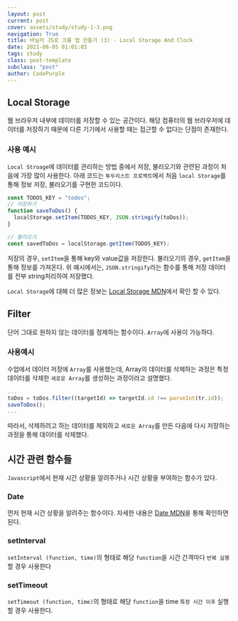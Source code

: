 ```yaml
---
layout: post
current: post
cover: assets/study/study-1-3.png
navigation: True
title: 바닐라 JS로 크롬 앱 만들기 (3) - Local Storage And Clock
date: 2021-08-05 01:01:03
tags: study
class: post-template
subclass: "post"
author: CodePurple
---
```


## Local Storage

웹 브라우저 내부에 데이터를 저장할 수 있는 공간이다. 해당 컴퓨터의 웹 브라우저에 데이터를 저장하기 때문에 다른 기기에서 사용할 때는 접근할 수 없다는 단점이 존재한다. <br>

### 사용 예시

`Local Stroage`에 데이터를 관리하는 방법 중에서 저장, 불러오기와 관련된 과정이 처음에 가장 많이 사용한다. 아래 코드는 `투두리스트 프로젝트`에서 처음 `local Storage`를 통해 정보 저장, 불러오기를 구현한 코드이다.

```javascript
const TODOS_KEY = "todos";
// 저장하기
function saveToDos() {
  localStorage.setItem(TODOS_KEY, JSON.stringify(toDos));
}

// 불러오기
const savedToDos = localStorage.getItem(TODOS_KEY);
```

저장의 경우, `setItem`을 통해 key와 value값을 저장한다. 불러오기의 경우, `getItem`을 통해 정보를 가져온다. 위 예시에서는, `JSON.stringify`라는 함수를 통해 저장 데이터를 전부 string처리하여 저장했다.
<br>

`Local Storage`에 대해 더 많은 정보는 [Local Storage MDN](https://developer.mozilla.org/ko/docs/Web/API/Window/localStorage)에서 확인 할 수 있다.

## Filter

단어 그대로 원하지 않는 데이터를 정제하는 함수이다. `Array`에 사용이 가능하다.

### 사용예시

수업에서 데이터 저장에 `Array`를 사용했는데, Array의 데이터를 삭제하는 과정은 특정 데이터를 삭제한 `새로운 Array`를 생성하는 과정이라고 설명했다.

```javascript
...
toDos = toDos.filter((targetId) => targetId.id !== parseInt(tr.id));
saveToDos();
...
```

따라서, 삭제하려고 하는 데이터를 제외하고 `새로운 Array`를 만든 다음에 다시 저장하는 과정을 통해 데이터를 삭제했다.

## 시간 관련 함수들

`Javascript`에서 현재 시간 상황을 알려주거나 시간 상황을 부여하는 함수가 있다.

### Date

먼저 현재 시간 상황을 알려주는 함수이다. 자세한 내용은 [Date MDN](https://developer.mozilla.org/ko/docs/Web/JavaScript/Reference/Global_Objects/Date)을 통해 확인하면 된다.

### setInterval

`setInterval (function, time)`의 형태로 해당 `function`을 시간 간격마다 `반복 실행`할 경우 사용한다

### setTimeout

`setTimeout (function, time)`의 형태로 해당 `function`을 time `특정 시간 이후` 실행할 경우 사용한다.

